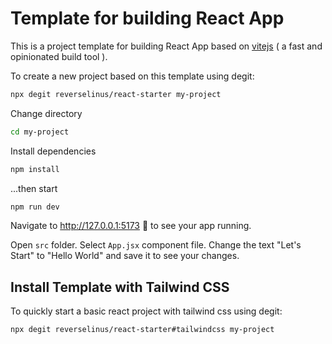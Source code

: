 
# Template for building React App

This is a project template for building React App based on [vitejs](https://vitejs.dev/) ( a fast and opinionated build tool ).

To create a new project based on this template using degit:

```bash
npx degit reverselinus/react-starter my-project
```

Change directory

```bash
cd my-project
```

Install dependencies

```bash
npm install
```

...then start

```bash
npm run dev
```

Navigate to http://127.0.0.1:5173 🚀 to see your app running.

Open `src` folder. Select `App.jsx` component file. Change the text "Let's Start" to "Hello World" and save it to see your changes.

## Install Template with Tailwind CSS

To quickly start a basic react project with tailwind css using degit:

```bash
npx degit reverselinus/react-starter#tailwindcss my-project
```
